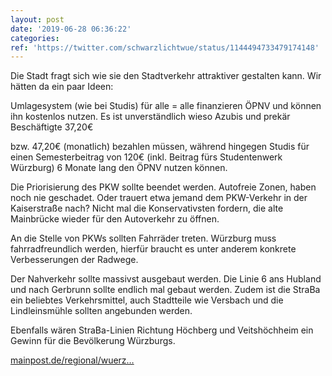 ```yaml
---
layout: post
date: '2019-06-28 06:36:22'
categories: 
ref: 'https://twitter.com/schwarzlichtwue/status/1144494733479174148'
---
```

Die Stadt fragt sich wie sie den Stadtverkehr attraktiver gestalten kann. Wir hätten da ein paar Ideen:



Umlagesystem (wie bei Studis) für alle = alle finanzieren ÖPNV und können ihn kostenlos nutzen. Es ist unverständlich wieso Azubis und prekär Beschäftigte 37,20€ 

bzw. 47,20€ (monatlich) bezahlen müssen, während hingegen Studis für einen Semesterbeitrag von 120€ (inkl. Beitrag fürs Studentenwerk Würzburg) 6 Monate lang den ÖPNV nutzen können. 

Die Priorisierung des PKW sollte beendet werden. Autofreie Zonen, haben noch nie geschadet. Oder trauert etwa jemand dem PKW-Verkehr in der Kaiserstraße nach? Nicht mal die Konservativsten fordern, die alte Mainbrücke wieder für den Autoverkehr zu öffnen.

 

An die Stelle von PKWs sollten Fahrräder treten. Würzburg muss fahrradfreundlich werden, hierfür braucht es unter anderem konkrete Verbesserungen der Radwege. 

Der Nahverkehr sollte massivst ausgebaut werden. Die Linie 6 ans Hubland und nach Gerbrunn sollte endlich mal gebaut werden. Zudem ist die StraBa ein beliebtes Verkehrsmittel, auch Stadtteile wie Versbach und die Lindleinsmühle sollten angebunden werden. 

Ebenfalls wären StraBa-Linien Richtung Höchberg und Veitshöchheim ein Gewinn für die Bevölkerung Würzburgs.



[mainpost.de/regional/wuerz…](https://www.mainpost.de/regional/wuerzburg/AEnderungen-in-Wuerzburgs-OEPNV-Tarifen-geplant;art735,10263478?fbclid=IwAR056iJHgrngwKuFjZyGtgmyZoe9btB0ur4xL2180jft9se-LnLePn35j5o) 